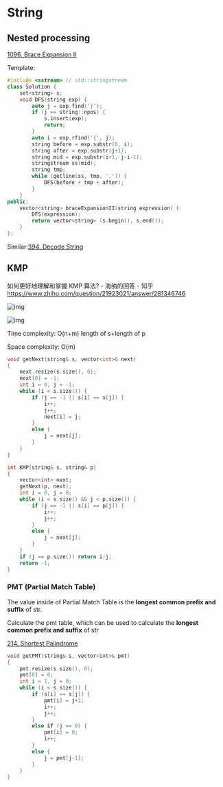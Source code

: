 # String

## Nested processing

[1096. Brace Expansion II](https://leetcode.com/problems/brace-expansion-ii/)

Template:

```c++
#include <sstream> // std::stringstream
class Solution {
    set<string> s;
    void DFS(string exp) {
        auto j = exp.find('}');
        if (j == string::npos) {
            s.insert(exp);
            return;
        }
        auto i = exp.rfind('{', j);
        string before = exp.substr(0, i);
        string after = exp.substr(j+1);
        string mid = exp.substr(i+1, j-i-1);
        stringstream ss(mid);
        string tmp;
        while (getline(ss, tmp, ',')) {
            DFS(before + tmp + after);
        }
    }
public:
    vector<string> braceExpansionII(string expression) {
        DFS(expression);
        return vector<string> (s.begin(), s.end());
    }
};
```

Similar:[394. Decode String](https://leetcode.com/problems/decode-string/)

## KMP

如何更好地理解和掌握 KMP 算法? - 海纳的回答 - 知乎
https://www.zhihu.com/question/21923021/answer/281346746

![img](https://picx.zhimg.com/80/v2-40b4885aace7b31499da9b90b7c46ed3_720w.webp?source=1def8aca)

![img](https://picx.zhimg.com/80/v2-03a0d005badd0b8e7116d8d07947681c_720w.webp?source=1def8aca)

Time complexity: O(n+m) length of s+length of p

Space complexity: O(m)

```c++
void getNext(string& s, vector<int>& next)
{
    next.resize(s.size(), 0);
    next[0] = -1;
    int i = 0, j = -1;
    while (i < s.size()) {
        if (j == -1 || s[i] == s[j]) {
            i++;
            j++;
            next[i] = j;
        }
        else {
            j = next[j];
        }
    }
}

int KMP(string& s, string& p)
{
    vector<int> next;
    getNext(p, next);
    int i = 0, j = 0;
    while (i < s.size() && j < p.size()) {
        if (j == -1 || s[i] == p[j]) {
            i++;
            j++;
        }
        else {
            j = next[j];
        }
    }
    if (j == p.size()) return i-j;
    return -1;
}
```

### PMT (Partial Match Table)

The value inside of Partial Match Table is the **longest common prefix and suffix** of str.

Calculate the pmt table, which can be used to calculate the **longest common prefix and suffix** of str

[214. Shortest Palindrome](https://leetcode.com/problems/shortest-palindrome/)

```c++
void getPMT(string& s, vector<int>& pmt)
{
    pmt.resize(s.size(), 0);
    pmt[0] = 0;
    int i = 1, j = 0;
    while (i < s.size()) {
        if (s[i] == s[j]) {
            pmt[i] = j+1;
            i++;
            j++;
        }
        else if (j == 0) {
            pmt[i] = 0;
            i++;
        }
        else {
            j = pmt[j-1];
        }
    }
}
```

